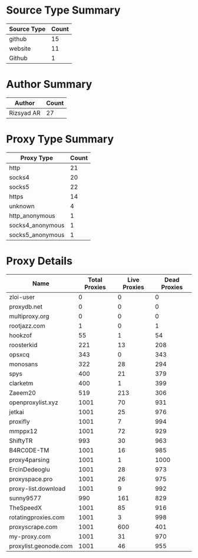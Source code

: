 # Source Type Summary

| Source Type | Count |
|-------------|-------|
| github | 15 |
| website | 11 |
| Github | 1 |


# Author Summary

| Author | Count |
|--------|-------|
| Rizsyad AR | 27 |


# Proxy Type Summary

| Proxy Type | Count |
|------------|-------|
| http | 21 |
| socks4 | 20 |
| socks5 | 22 |
| https | 14 |
| unknown | 4 |
| http_anonymous | 1 |
| socks4_anonymous | 1 |
| socks5_anonymous | 1 |


# Proxy Details

| Name | Total Proxies | Live Proxies | Dead Proxies |
|------|---------------|--------------|---------------|
| zloi-user | 0 | 0 | 0 |
| proxydb.net | 0 | 0 | 0 |
| multiproxy.org | 0 | 0 | 0 |
| rootjazz.com | 1 | 0 | 1 |
| hookzof | 55 | 1 | 54 |
| roosterkid | 221 | 13 | 208 |
| opsxcq | 343 | 0 | 343 |
| monosans | 322 | 28 | 294 |
| spys | 400 | 21 | 379 |
| clarketm | 400 | 1 | 399 |
| Zaeem20 | 519 | 213 | 306 |
| openproxylist.xyz | 1001 | 70 | 931 |
| jetkai | 1001 | 25 | 976 |
| proxifly | 1001 | 7 | 994 |
| mmppx12 | 1001 | 72 | 929 |
| ShiftyTR | 993 | 30 | 963 |
| B4RC0DE-TM | 1001 | 16 | 985 |
| proxy4parsing | 1001 | 1 | 1000 |
| ErcinDedeoglu | 1001 | 28 | 973 |
| proxyspace.pro | 1001 | 26 | 975 |
| proxy-list.download | 1001 | 9 | 992 |
| sunny9577 | 990 | 161 | 829 |
| TheSpeedX | 1001 | 85 | 916 |
| rotatingproxies.com | 1001 | 3 | 998 |
| proxyscrape.com | 1001 | 600 | 401 |
| my-proxy.com | 1001 | 31 | 970 |
| proxylist.geonode.com | 1001 | 46 | 955 |
